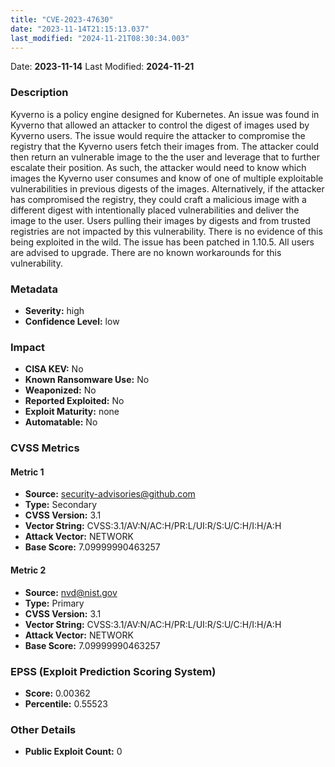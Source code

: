 ```yaml
---
title: "CVE-2023-47630"
date: "2023-11-14T21:15:13.037"
last_modified: "2024-11-21T08:30:34.003"
---
```


Date: **2023-11-14** Last Modified: **2024-11-21**

### Description  
Kyverno is a policy engine designed for Kubernetes. An issue was found in Kyverno that allowed an attacker to control the digest of images used by Kyverno users. The issue would require the attacker to compromise the registry that the Kyverno users fetch their images from. The attacker could then return an vulnerable image to the the user and leverage that to further escalate their position. As such, the attacker would need to know which images the Kyverno user consumes and know of one of multiple exploitable vulnerabilities in previous digests of the images. Alternatively, if the attacker has compromised the registry, they could craft a malicious image with a different digest with intentionally placed vulnerabilities and deliver the image to the user.  Users pulling their images by digests and from trusted registries are not impacted by this vulnerability. There is no evidence of this being exploited in the wild. The issue has been patched in 1.10.5. All users are advised to upgrade. There are no known workarounds for this vulnerability.

### Metadata  
- **Severity:** high
- **Confidence Level:** low

### Impact  
- **CISA KEV:** No
- **Known Ransomware Use:** No
- **Weaponized:** No
- **Reported Exploited:** No
- **Exploit Maturity:** none
- **Automatable:** No

### CVSS Metrics  

#### Metric 1
- **Source:** security-advisories@github.com
- **Type:** Secondary
- **CVSS Version:** 3.1
- **Vector String:** CVSS:3.1/AV:N/AC:H/PR:L/UI:R/S:U/C:H/I:H/A:H
- **Attack Vector:** NETWORK
- **Base Score:** 7.09999990463257

#### Metric 2
- **Source:** nvd@nist.gov
- **Type:** Primary
- **CVSS Version:** 3.1
- **Vector String:** CVSS:3.1/AV:N/AC:H/PR:L/UI:R/S:U/C:H/I:H/A:H
- **Attack Vector:** NETWORK
- **Base Score:** 7.09999990463257


### EPSS (Exploit Prediction Scoring System)  
- **Score:** 0.00362
- **Percentile:** 0.55523

### Other Details  
- **Public Exploit Count:** 0

